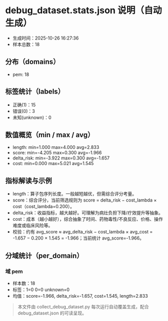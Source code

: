 # debug_dataset.stats.json 说明（自动生成）

- 生成时间：2025-10-26 16:27:36
- 样本总数：18

## 分布（domains）
- pem: 18

## 标签统计（labels）
- 正确(1)：15
- 错误(0)：3
- 未知(unknown)：0

## 数值概览（min / max / avg）
- length: min=1.000 max=4.000 avg=2.833
- score: min=-4.205 max=0.300 avg=-1.966
- delta_risk: min=-3.922 max=0.300 avg=-1.657
- cost: min=0.000 max=5.021 avg=1.545

## 指标解读与示例
- length：算子包序列长度。一般越短越优，但需综合评分考量。
- score：综合评分，当前筛选规则为 score = delta_risk − cost_lambda × cost（cost_lambda=0.200）。
- delta_risk：收益指标，越大越好。可理解为病灶负担下降/疗效提升等抽象。
- cost：成本（越小越好），综合抽象了时间、药物毒性/不良反应、价格、操作难度或临床风险等。
- 校验：约有 avg_score ≈ avg_delta_risk − cost_lambda × avg_cost = -1.657 − 0.200 × 1.545 = -1.966；当前统计 avg_score=-1.966。

## 分域统计（per_domain）
### 域 pem
- 样本数：18
- 标签：1=0 0=0 unknown=0
- 均值：score=-1.966, delta_risk=-1.657, cost=1.545, length=2.833

> 本文件由 collect_debug_dataset.py 每次运行自动覆盖生成，配合 debug_dataset.json 的可读呈现。